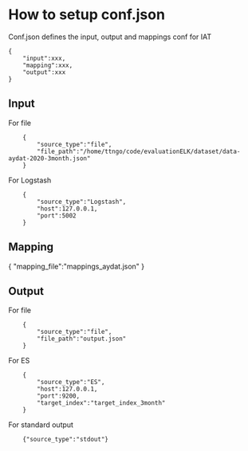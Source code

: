 # How to setup conf.json

Conf.json defines the input, output and mappings conf for IAT

```
{
    "input":xxx,
    "mapping":xxx,
    "output":xxx
}
```

## Input
For file
```
    {
        "source_type":"file",
        "file_path":"/home/ttngo/code/evaluationELK/dataset/data-aydat-2020-3month.json"
    }
```
For Logstash
```
    {
        "source_type":"Logstash",
        "host":127.0.0.1,
        "port":5002
    }
```

## Mapping
{
    "mapping_file":"mappings_aydat.json"
}


## Output
For file
```
    {
        "source_type":"file",
        "file_path":"output.json"
    }
```
For ES
```
    {
        "source_type":"ES",
        "host":127.0.0.1,
        "port":9200,
        "target_index":"target_index_3month"
    }
```
For standard output
```
    {"source_type":"stdout"}
```